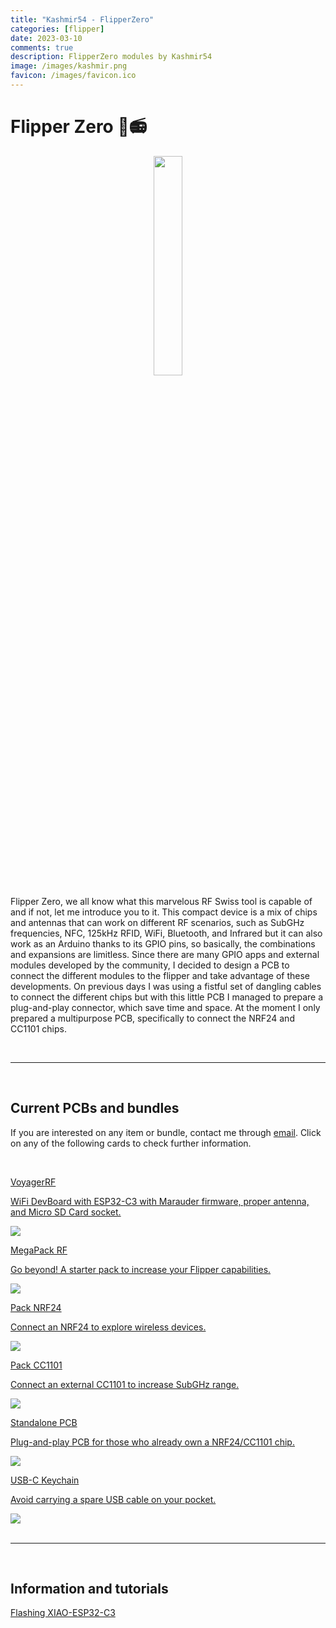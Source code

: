 ```yaml
---
title: "Kashmir54 - FlipperZero"
categories: [flipper]
date: 2023-03-10
comments: true
description: FlipperZero modules by Kashmir54
image: /images/kashmir.png
favicon: /images/favicon.ico
---
```


# Flipper Zero 🐬📻

<p align="center">
  <img class="head-logo" src="/images/flipper/flipper.png" width="30%"/>
</p>

Flipper Zero, we all know what this marvelous RF Swiss tool is capable of and if not, let me introduce you to it. This compact device is a mix of chips and antennas that can work on different RF scenarios, such as SubGHz frequencies, NFC, 125kHz RFID, WiFi, Bluetooth, and Infrared but it can also work as an Arduino thanks to its GPIO pins, so basically, the combinations and expansions are limitless. Since there are many GPIO apps and external modules developed by the community, I decided to design a PCB to connect the different modules to the flipper and take advantage of these developments. On previous days I was using a fistful set of dangling cables to connect the different chips but with this little PCB I managed to prepare a plug-and-play connector, which save time and space. At the moment I only prepared a multipurpose PCB, specifically to connect the NRF24 and CC1101 chips.

<br>

---

<br>


## Current PCBs and bundles

If you are interested on any item or bundle, contact me through [email](mailto:kashmir_54@hotmail.com). Click on any of the following cards to check further information.

<br>

<div class="grid-two">

<a class="box" href="/flipper/wifi">
  <div class="box-two">
    <p class="rodden">VoyagerRF</p>
    <p>WiFi DevBoard with ESP32-C3 with Marauder firmware, proper antenna, and Micro SD Card socket.</p>
    <img class="orange-border" src="/images/flipper/voyager_white_1.jpg">
  </div>
</a>

<a class="box" href="/flipper/nrf24_board#other-stuff">
  <div class="box-two">
    <p class="rodden">MegaPack RF</p>
    <p>Go beyond! A starter pack to increase your Flipper capabilities.</p>
    <img class="orange-border" src="/images/flipper/megapack_rf.jpg">
  </div>
</a>

<a class="box" href="/flipper/nrf24_board#nrf24">
  <div class="box-two">
    <p class="rodden">Pack NRF24</p>
    <p>Connect an NRF24 to explore wireless devices.</p>
    <img class="orange-border" src="/images/flipper/nrf24.jpg">
  </div>
</a>

<a class="box" href="/flipper/nrf24_board#cc1101">
  <div class="box-two">
    <p class="rodden">Pack CC1101</p>
    <p>Connect an external CC1101 to increase SubGHz range.</p>
    <img class="orange-border" src="/images/flipper/cc1101_1.jpg">
  </div>
</a>

<a class="box" href="/flipper/nrf24_board">
  <div class="box-two">
    <p class="rodden">Standalone PCB</p>
    <p>Plug-and-play PCB for those who already own a NRF24/CC1101 chip.</p>
    <img class="orange-border" src="/images/flipper/pcb_v1_1.jpg">
  </div>
</a>

<a class="box" href="/flipper/nrf24_board#other-stuff">
  <div class="box-two">
    <p class="rodden">USB-C Keychain</p>
    <p>Avoid carrying a spare USB cable on your pocket.</p>
    <img class="orange-border" src="/images/flipper/usbc.jpeg">
  </div>
</a>

</div>

<br>

---

<br>

## Information and tutorials

[Flashing XIAO-ESP32-C3](/flipper/wifi#flashing-xiao-esp32-c3)

<br>
